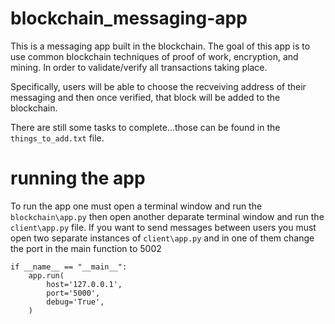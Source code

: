# blockchain_messaging-app

This is a messaging app built in the blockchain. The goal of this app is to use common blockchain techniques of proof of work, encryption, and mining. In order to validate/verify all transactions taking place.

Specifically, users will be able to choose the recveiving address of their messaging and then once verified, that block will be added to the blockchain. 


There are still some tasks to complete...those can be found in the `things_to_add.txt` file.

# running the app

To run the app one must open a terminal window and run the  `blockchain\app.py` then open another deparate terminal window and run the `client\app.py` file. 
If you want to send messages between users you must open two separate instances of `client\app.py` and in one of them change the port in the main function to 5002
```
if __name__ == "__main__":
    app.run(
        host='127.0.0.1',
        port='5000',
        debug='True',
    )
```
